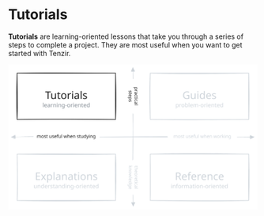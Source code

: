 # Tutorials

**Tutorials** are learning-oriented lessons that take you through a series of steps to complete a project. They are most useful when you want to get started with Tenzir.

<!-- The SVG image -->

![Documentation structure](/tutorials.svg)

<!-- Clickable overlay areas -->

<!-- Tutorials (top-left) -->

<!-- Guides (top-right) -->

[](/guides/)

<!-- Explanations (bottom-left) -->

[](/explanations/)

<!-- Reference (bottom-right) -->

[](/reference/)